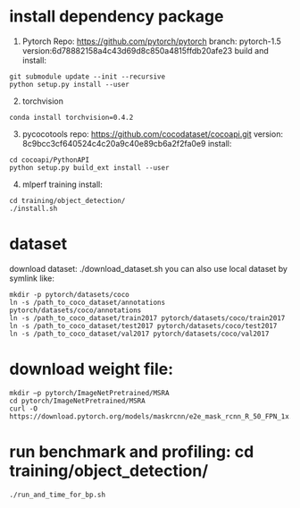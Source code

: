 # install dependency package
1. Pytorch 
Repo: https://github.com/pytorch/pytorch
branch: pytorch-1.5
version:6d78882158a4c43d69d8c850a4815ffdb20afe23
build and install:
```
git submodule update --init --recursive
python setup.py install --user
```
2. torchvision
```
conda install torchvision=0.4.2
```

3. pycocotools
repo: https://github.com/cocodataset/cocoapi.git
version: 8c9bcc3cf640524c4c20a9c40e89cb6a2f2fa0e9
install:
```
cd cocoapi/PythonAPI
python setup.py build_ext install --user
```

4. mlperf training
install: 
```
cd training/object_detection/
./install.sh
```
# dataset
download dataset: ./download_dataset.sh 
you can also use local dataset by symlink like:
```
mkdir -p pytorch/datasets/coco
ln -s /path_to_coco_dataset/annotations pytorch/datasets/coco/annotations 
ln -s /path_to_coco_dataset/train2017 pytorch/datasets/coco/train2017
ln -s /path_to_coco_dataset/test2017 pytorch/datasets/coco/test2017
ln -s /path_to_coco_dataset/val2017 pytorch/datasets/coco/val2017
```

# download weight file:
```
mkdir –p pytorch/ImageNetPretrained/MSRA
cd pytorch/ImageNetPretrained/MSRA
curl -O https://download.pytorch.org/models/maskrcnn/e2e_mask_rcnn_R_50_FPN_1x.pth
```

# run benchmark and profiling: cd training/object_detection/
```
./run_and_time_for_bp.sh
```
